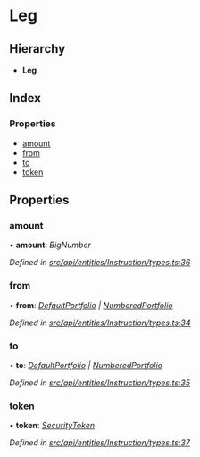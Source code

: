# Leg

## Hierarchy

* **Leg**

## Index

### Properties

* [amount](leg.md#amount)
* [from](leg.md#from)
* [to](leg.md#to)
* [token](leg.md#token)

## Properties

### amount

• **amount**: _BigNumber_

_Defined in_ [_src/api/entities/Instruction/types.ts:36_](https://github.com/PolymathNetwork/polymesh-sdk/blob/1221e467/src/api/entities/Instruction/types.ts#L36)

### from

• **from**: [_DefaultPortfolio_](../classes/defaultportfolio.md) _\|_ [_NumberedPortfolio_](../classes/numberedportfolio.md)

_Defined in_ [_src/api/entities/Instruction/types.ts:34_](https://github.com/PolymathNetwork/polymesh-sdk/blob/1221e467/src/api/entities/Instruction/types.ts#L34)

### to

• **to**: [_DefaultPortfolio_](../classes/defaultportfolio.md) _\|_ [_NumberedPortfolio_](../classes/numberedportfolio.md)

_Defined in_ [_src/api/entities/Instruction/types.ts:35_](https://github.com/PolymathNetwork/polymesh-sdk/blob/1221e467/src/api/entities/Instruction/types.ts#L35)

### token

• **token**: [_SecurityToken_](../classes/securitytoken.md)

_Defined in_ [_src/api/entities/Instruction/types.ts:37_](https://github.com/PolymathNetwork/polymesh-sdk/blob/1221e467/src/api/entities/Instruction/types.ts#L37)

